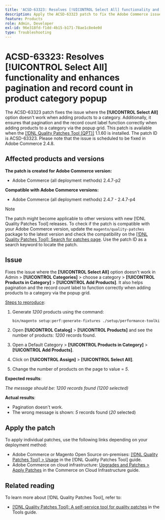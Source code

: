 ```yaml
---
title: 'ACSD-63323: Resolves [!UICONTROL Select All] functionality and enhances pagination and record count in product category popup'
description: Apply the ACSD-63323 patch to fix the Adobe Commerce issue where the [!UICONTROL Select All] option doesn't work when adding products to a category. Additionally, it ensures that pagination and the record count label function correctly when adding products to a category via the popup grid.
feature: Products
role: Admin, Developer
exl-id: 96e318fd-f1dd-4b15-b171-78ae1c8e4e0d
type: Troubleshooting
---
```

# ACSD-63323: Resolves [!UICONTROL Select All] functionality and enhances pagination and record count in product category popup

The ACSD-63323 patch fixes the issue where the **[!UICONTROL Select All]** option doesn't work when adding products to a category. Additionally, it ensures that pagination and the record count label function correctly when adding products to a category via the popup grid. This patch is available when the [[!DNL Quality Patches Tool (QPT)]](/help/tools/quality-patches-tool/quality-patches-tool-to-self-serve-quality-patches.md) 1.1.60 is installed. The patch ID is ACSD-63323. Please note that the issue is scheduled to be fixed in Adobe Commerce 2.4.8.

## Affected products and versions

**The patch is created for Adobe Commerce version:**
* Adobe Commerce (all deployment methods) 2.4.7-p2

**Compatible with Adobe Commerce versions:**
* Adobe Commerce (all deployment methods) 2.4.7 - 2.4.7-p4

>[!NOTE]
>
>The patch might become applicable to other versions with new [!DNL Quality Patches Tool] releases. To check if the patch is compatible with your Adobe Commerce version, update the `magento/quality-patches` package to the latest version and check the compatibility on the [[!DNL Quality Patches Tool]: Search for patches page](https://experienceleague.adobe.com/tools/commerce-quality-patches/index.html). Use the patch ID as a search keyword to locate the patch.

## Issue

Fixes the issue where the **[!UICONTROL Select All]** option doesn't work in Admin > **[!UICONTROL Categories]** > choose a category >  **[!UICONTROL Products in Category]** > **[!UICONTROL Add Products]**. It also helps pagination and the record count label to function correctly when adding products to a category via the popup grid.


<u>Steps to reproduce</u>:

1. Generate *1200* products using the command:

   ```bash
   bin/magento setup:perf:generate-fixtures ./setup/performance-toolkit/profiles/ce/small.xml
   ```

1. Open **[!UICONTROL Catalog]** > **[!UICONTROL Products]** and see the number of products: *1200* records found.
1. Open a Default Category > **[!UICONTROL Products in Category]** > **[!UICONTROL Add Products]**.
1. Click on **[!UICONTROL Assign]** > **[!UICONTROL Select All]**.
1. Change the number of products on the page to value = *5*.


**Expected results**: 

*The message should be: 1200 records found (1200 selected)*

**Actual results**:

* Pagination doesn't work.
* The wrong message is shown: *5* records found (*20* selected)

## Apply the patch

To apply individual patches, use the following links depending on your deployment method:

* Adobe Commerce or Magento Open Source on-premises: [[!DNL Quality Patches Tool] > Usage](/help/tools/quality-patches-tool/usage.md) in the [!DNL Quality Patches Tool] guide.
* Adobe Commerce on cloud infrastructure: [Upgrades and Patches > Apply Patches](https://experienceleague.adobe.com/docs/commerce-cloud-service/user-guide/develop/upgrade/apply-patches.html) in the Commerce on Cloud Infrastructure guide.


## Related reading

To learn more about [!DNL Quality Patches Tool], refer to:

* [[!DNL Quality Patches Tool]: A self-service tool for quality patches](/help/tools/quality-patches-tool/quality-patches-tool-to-self-serve-quality-patches.md) in the Tools guide.
